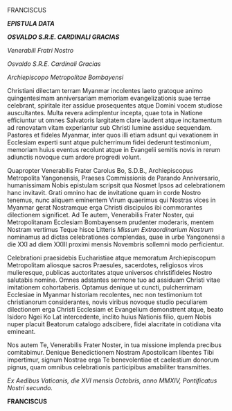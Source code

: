 FRANCISCUS

***EPISTULA DATA***

***OSVALDO S.R.E. CARDINALI GRACIAS***

*Venerabili Fratri Nostro*

*Osvaldo S.R.E. Cardinali Gracias*

*Archiepiscopo Metropolitae Bombayensi*

Christiani dilectam terram Myanmar incolentes laeto gratoque animo quingentesimam anniversariam memoriam evangelizationis suae terrae celebrant, spiritale iter assidue prosequentes atque Domini vocem studiose auscultantes. Multa revera adimplentur incepta, quae tota in Natione efficiuntur ut omnes Salvatoris largitatem clare laudent atque incitamentum ad renovatam vitam experiantur sub Christi lumine assidue sequendam. Pastores et fideles Myanmar, inter quos illi etiam adsunt qui vexationem in Ecclesiam experti sunt atque pulcherrimum fidei dederunt testimonium, memoriam huius eventus recolunt atque in Evangelii semitis novis in rerum adiunctis novoque cum ardore progredi volunt.

Quapropter Venerabilis Frater Carolus Bo, S.D.B., Archiepiscopus Metropolita Yangonensis, Praeses Commissionis de Parando Anniversario, humanissimam Nobis epistulam scripsit qua Nosmet Ipsos ad celebrationem hanc invitavit. Grati omnino hac de invitatione quam in corde Nostro tenemus, nunc aliquem eminentem Virum quaerimus qui Nostras vices in Myanmar gerat Nostramque erga Christi discipulos ibi commorantes dilectionem significet. Ad Te autem, Venerabilis Frater Noster, qui Metropolitanam Ecclesiam Bombayensem prudenter moderaris, mentem Nostram vertimus Teque hisce Litteris *Missum Extraordinarium Nostrum* nominamus ad dictas celebrationes complendas, quae in urbe Yangonensi a die XXI ad diem XXIII proximi mensis Novembris sollemni modo perficientur.

Celebrationi praesidebis Eucharistiae atque memoratum Archiepiscopum Metropolitam aliosque sacros Praesules, sacerdotes, religiosos viros mulieresque, publicas auctoritates atque universos christifideles Nostro salutabis nomine. Omnes adstantes sermone tuo ad assiduam Christi vitae imitationem cohortaberis. Optamus denique ut cuncti, pulcherrimam Ecclesiae in Myanmar historiam recolentes, nec non testimonium tot christianorum considerantes, novis viribus novoque studio peculiarem dilectionem erga Christi Ecclesiam et Evangelium demonstrent atque, beato Isidoro Ngei Ko Lat intercedente, inclito huius Nationis filio, quem Nobis nuper placuit Beatorum catalogo adscibere, fidei alacritate in cotidiana vita emineant.

Nos autem Te, Venerabilis Frater Noster, in tua missione implenda precibus comitabimur. Denique Benedictionem Nostram Apostolicam libentes Tibi impertimur, signum Nostrae erga Te benevolentiae et caelestium donorum pignus, quam omnibus celebrationis participibus amabiliter transmittes.

*Ex Aedibus Vaticanis, die XVI mensis Octobris, anno MMXIV, Pontificatus Nostri secundo.*

**FRANCISCUS**